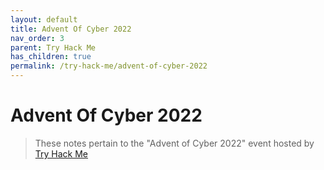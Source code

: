 ```yaml
---
layout: default
title: Advent Of Cyber 2022
nav_order: 3
parent: Try Hack Me
has_children: true
permalink: /try-hack-me/advent-of-cyber-2022
---
```

<!-- markdownlint-disable MD025 -->
# Advent Of Cyber 2022

> These notes pertain to the "Advent of Cyber 2022" event hosted by [Try Hack Me](tryhack.me.com)
